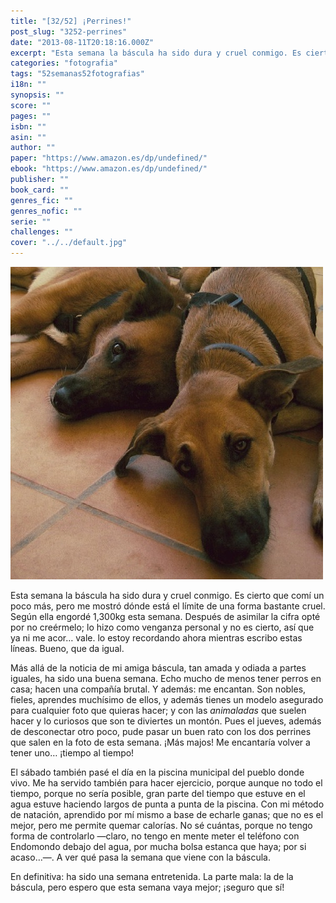 ```yaml
---
title: "[32/52] ¡Perrines!"
post_slug: "3252-perrines"
date: "2013-08-11T20:18:16.000Z"
excerpt: "Esta semana la báscula ha sido dura y cruel conmigo. Es cierto que comí un poco más, pero me mostró dónde está el límite de una forma bastante cruel. Según ella engordé 1,300kg esta semana. Después de asimilar la cifra opté por no creérmelo; lo hizo como venganza personal y no es cierto, así que ya ni me acor… vale. lo estoy recordando ahora mientras escribo estas líneas. Bueno, que da igual."
categories: "fotografia"
tags: "52semanas52fotografias"
i18n: ""
synopsis: ""
score: ""
pages: ""
isbn: ""
asin: ""
author: ""
paper: "https://www.amazon.es/dp/undefined/"
ebook: "https://www.amazon.es/dp/undefined/"
publisher: ""
book_card: ""
genres_fic: ""
genres_nofic: ""
serie: ""
challenges: ""
cover: "../../default.jpg"
---
```


[![[32/52] ¡Perrines!](images/instaweek-32-13.jpg)](http://instagram.com/p/c4sOFNQ-5K/)

Esta semana la báscula ha sido dura y cruel conmigo. Es cierto que comí un poco más, pero me mostró dónde está el límite de una forma bastante cruel. Según ella engordé 1,300kg esta semana. Después de asimilar la cifra opté por no creérmelo; lo hizo como venganza personal y no es cierto, así que ya ni me acor… vale. lo estoy recordando ahora mientras escribo estas líneas. Bueno, que da igual.

Más allá de la noticia de mi amiga báscula, tan amada y odiada a partes iguales, ha sido una buena semana. Echo mucho de menos tener perros en casa; hacen una compañía brutal. Y además: me encantan. Son nobles, fieles, aprendes muchísimo de ellos, y además tienes un modelo asegurado para cualquier foto que quieras hacer; y con las _animaladas_ que suelen hacer y lo curiosos que son te diviertes un montón. Pues el jueves, además de desconectar otro poco, pude pasar un buen rato con los dos perrines que salen en la foto de esta semana. ¡Más majos! Me encantaría volver a tener uno… ¡tiempo al tiempo!

El sábado también pasé el día en la piscina municipal del pueblo donde vivo. Me ha servido también para hacer ejercicio, porque aunque no todo el tiempo, porque no sería posible, gran parte del tiempo que estuve en el agua estuve haciendo largos de punta a punta de la piscina. Con mi método de natación, aprendido por mí mismo a base de echarle ganas; que no es el mejor, pero me permite quemar calorías. No sé cuántas, porque no tengo forma de controlarlo —claro, no tengo en mente meter el teléfono con Endomondo debajo del agua, por mucha bolsa estanca que haya; por si acaso…—. A ver qué pasa la semana que viene con la báscula.

En definitiva: ha sido una semana entretenida. La parte mala: la de la báscula, pero espero que esta semana vaya mejor; ¡seguro que sí!
